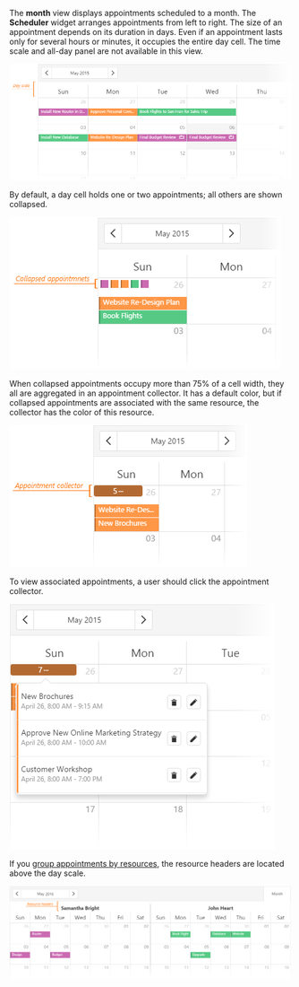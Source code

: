 The **month** view displays appointments scheduled to a month. The **Scheduler** widget arranges appointments from left to right. The size of an appointment depends on its duration in days. Even if an appointment lasts only for several hours or minutes, it occupies the entire day cell. The time scale and all-day panel are not available in this view. 

![Month View](/images/UiWidgets/Scheduler_Month_View.png)

By default, a day cell holds one or two appointments; all others are shown collapsed. 

![Collapsed appointments](/images/UiWidgets/Scheduler_Month_Collapsed_Appointments.png)

When collapsed appointments occupy more than 75% of a cell width, they all are aggregated in an appointment collector. It has a default color, but if collapsed appointments are associated with the same resource, the collector has the color of this resource.  

![Appointment collector](/images/UiWidgets/Scheduler_Month_Appointment_Collector.png)

To view associated appointments, a user should click the appointment collector. 

![Drop-down List of Appointments](/images/UiWidgets/Scheduler_Month_DropDown_List.png)

If you [group appointments by resources](/concepts/05%20Widgets/Scheduler/040%20Resources/030%20Group%20Appointments%20by%20Resources.md '/Documentation/Guide/Widgets/Scheduler/Resources/Group_Appointments_by_Resources/'), the resource headers are located above the day scale.

![Resource Headers](/images/UiWidgets/Scheduler_Month_Resource_Headers.png)
